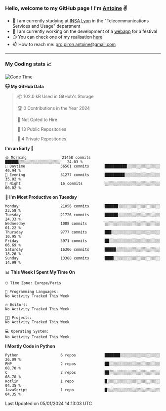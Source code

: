 ### Hello, welcome to my GitHub page ! I'm [Antoine](https://github.com/AntoinePiron) ✌️

- 🌱 I am currently studying at [INSA Lyon](https://www.insa-lyon.fr) in the "Telecommunications Services and Usage" department
- 🔭 I am currently working on the development of a [webapp](https://github.com/24HeuresINSA/Overbookd) for a festival
- 📺 You can check one of my realisation [here](https://astustc.fr)
- 📫 How to reach me: [pro.piron.antoine@gmail.com](mailto:pro.piron.antoine@gmail.com)

---

### My Coding stats 📈
<!--START_SECTION:waka-->
![Code Time](http://img.shields.io/badge/Code%20Time-199%20hrs%2058%20mins-blue)

**🐱 My GitHub Data** 

> 📦 102.0 kB Used in GitHub's Storage 
 > 
> 🏆 0 Contributions in the Year 2024
 > 
> 🚫 Not Opted to Hire
 > 
> 📜 13 Public Repositories 
 > 
> 🔑 4 Private Repositories 
 > 
**I'm an Early 🐤** 

```text
🌞 Morning                21458 commits       ██████░░░░░░░░░░░░░░░░░░░   24.03 % 
🌆 Daytime                36561 commits       ██████████░░░░░░░░░░░░░░░   40.94 % 
🌃 Evening                31277 commits       █████████░░░░░░░░░░░░░░░░   35.02 % 
🌙 Night                  16 commits          ░░░░░░░░░░░░░░░░░░░░░░░░░   00.02 % 
```
📅 **I'm Most Productive on Tuesday** 

```text
Monday                   21056 commits       ██████░░░░░░░░░░░░░░░░░░░   23.58 % 
Tuesday                  21726 commits       ██████░░░░░░░░░░░░░░░░░░░   24.33 % 
Wednesday                1088 commits        ░░░░░░░░░░░░░░░░░░░░░░░░░   01.22 % 
Thursday                 9777 commits        ███░░░░░░░░░░░░░░░░░░░░░░   10.95 % 
Friday                   5971 commits        ██░░░░░░░░░░░░░░░░░░░░░░░   06.69 % 
Saturday                 16306 commits       █████░░░░░░░░░░░░░░░░░░░░   18.26 % 
Sunday                   13388 commits       ████░░░░░░░░░░░░░░░░░░░░░   14.99 % 
```


📊 **This Week I Spent My Time On** 

```text
🕑︎ Time Zone: Europe/Paris

💬 Programming Languages: 
No Activity Tracked This Week

🔥 Editors: 
No Activity Tracked This Week

🐱‍💻 Projects: 
No Activity Tracked This Week

💻 Operating System: 
No Activity Tracked This Week
```

**I Mostly Code in Python** 

```text
Python                   6 repos             ███████░░░░░░░░░░░░░░░░░░   26.09 % 
PHP                      2 repos             ██░░░░░░░░░░░░░░░░░░░░░░░   08.70 % 
C                        2 repos             ██░░░░░░░░░░░░░░░░░░░░░░░   08.70 % 
Kotlin                   1 repo              █░░░░░░░░░░░░░░░░░░░░░░░░   04.35 % 
JavaScript               1 repo              █░░░░░░░░░░░░░░░░░░░░░░░░   04.35 % 
```




 Last Updated on 05/01/2024 14:13:03 UTC
<!--END_SECTION:waka-->
